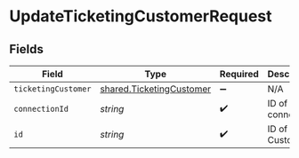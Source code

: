 # UpdateTicketingCustomerRequest


## Fields

| Field                                                                | Type                                                                 | Required                                                             | Description                                                          |
| -------------------------------------------------------------------- | -------------------------------------------------------------------- | -------------------------------------------------------------------- | -------------------------------------------------------------------- |
| `ticketingCustomer`                                                  | [shared.TicketingCustomer](../../models/shared/ticketingcustomer.md) | :heavy_minus_sign:                                                   | N/A                                                                  |
| `connectionId`                                                       | *string*                                                             | :heavy_check_mark:                                                   | ID of the connection                                                 |
| `id`                                                                 | *string*                                                             | :heavy_check_mark:                                                   | ID of the Customer                                                   |